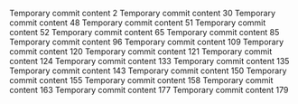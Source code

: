 Temporary commit content 2
Temporary commit content 30
Temporary commit content 48
Temporary commit content 51
Temporary commit content 52
Temporary commit content 65
Temporary commit content 85
Temporary commit content 96
Temporary commit content 109
Temporary commit content 120
Temporary commit content 121
Temporary commit content 124
Temporary commit content 133
Temporary commit content 135
Temporary commit content 143
Temporary commit content 150
Temporary commit content 155
Temporary commit content 158
Temporary commit content 163
Temporary commit content 177
Temporary commit content 179
